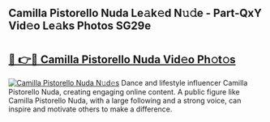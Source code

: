 ## Camilla Pistorello Nuda Le𝚊k𝚎d N𝚞𝚍e - Part-QxY Vid𝚎o Le𝚊ks Photos SG29e

# <h2><a href="http://fbbgyba.evod.top/?m=Camilla+Pistorello+Nuda">🔗 👉🔴 Camilla Pistorello Nuda Vid𝚎o Ph𝚘t𝚘s</a></h2>

[![Camilla Pistorello Nuda N𝚞d𝚎s](https://i.imgur.com/8V9OHl7.gif)](http://fbbgyba.evod.top/?m=Camilla+Pistorello+Nuda)
Dance and lifestyle influencer Camilla Pistorello Nuda, creating engaging online content. A public figure like Camilla Pistorello Nuda, with a large following and a strong voice, can inspire and motivate others to make a difference. 
